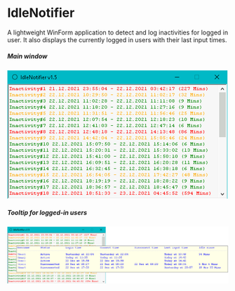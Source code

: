 # IdleNotifier
A lightweight WinForm application to detect and log inactivities for logged in user. It also displays the currently logged in users with their last input times.

##### Main window
![Main view](https://github.com/tal-ha/IdleNotifier/blob/main/Images/idle-notifier-main.png?raw=true)

##### Tooltip for logged-in users
![Tooltip view](https://github.com/tal-ha/IdleNotifier/blob/main/Images/idle-notifier-tooltip.png?raw=true)
